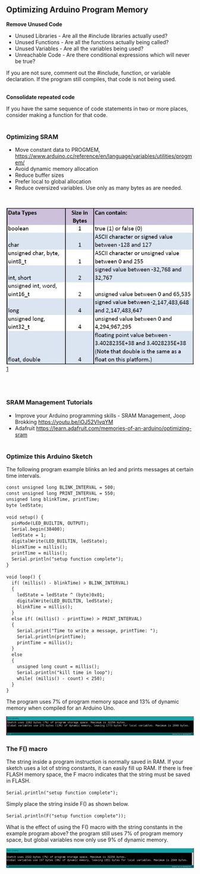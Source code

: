 ## Optimizing Arduino Program Memory

**Remove Unused Code**
- Unused Libraries - Are all the #include libraries actually used?
- Unused Functions - Are all the functions actually being called?
- Unused Variables - Are all the variables being used?
- Unreachable Code - Are there conditional expressions which will never be true?

If you are not sure, comment out the #include, function, or variable declaration. If the program still compiles, that code is not being used. <br> <br>

**Consolidate repeated code**

If you have the same sequence of code statements in two or more places, consider making a function for that code.<br>
<br>

### Optimizing SRAM

- Move constant data to PROGMEM, https://www.arduino.cc/reference/en/language/variables/utilities/progmem/
- Avoid dynamic memory allocation
- Reduce buffer sizes 
- Prefer local to global allocation
- Reduce oversized variables. Use only as many bytes as are needed.

<br>

![Arduino Data Types](./images/learn_arduino_DataTypes.jpg "Arduino Data Types") [1](https://cdn-learn.adafruit.com/assets/assets/000/031/818/medium800/learn_arduino_DataTypes.jpg?1460932589)

<br><br>

### SRAM Management Tutorials

- Improve your Arduino programming skills - SRAM Management, Joop Brokking  https://youtu.be/iOJ52VIvqYM 
- Adafruit   https://learn.adafruit.com/memories-of-an-arduino/optimizing-sram
<br><br>

### Optimize this Arduino Sketch

<p>The following program example blinks an led and prints messages at certain time intervals.

```
const unsigned long BLINK_INTERVAL = 500;
const unsigned long PRINT_INTERVAL = 550;
unsigned long blinkTime, printTime;
byte ledState;

void setup() {
  pinMode(LED_BUILTIN, OUTPUT);
  Serial.begin(38400);
  ledState = 1;
  digitalWrite(LED_BUILTIN, ledState);
  blinkTime = millis();
  printTime = millis();
  Serial.println("setup function complete");
}

void loop() {
  if( (millis() - blinkTime) > BLINK_INTERVAL)
  {
    ledState = ledState ^ (byte)0x01;
    digitalWrite(LED_BUILTIN, ledState);
    blinkTime = millis();
  }
  else if( (millis() - printTime) > PRINT_INTERVAL)
  {
    Serial.print("Time to write a message, printTime: ");
    Serial.println(printTime);
    printTime = millis();
  }
  else
  {
    unsigned long count = millis();
    Serial.println("kill time in loop");
    while( (millis() - count) < 250); 
  }
}
```

<p>The program uses 7% of program memory space and 13% of dynamic memory when compiled for an Arduino Uno.</p>


![Non-optimized Memory](./images/memoryex1.png "Non-optimized Memory")
<br>

### The F() macro

The string inside a program instruction is normally saved in RAM. If your sketch uses a lot of string constants, it can easily fill up RAM. If there is free FLASH memory space, the F macro indicates that the string must be saved in FLASH.

`Serial.println("setup function complete");`

Simply place the string inside F() as shown below.

`Serial.println(F("setup function complete"));`

<p>What is the effect of using the F() macro with the string constants in the example program above? the program still uses 7% of program memory space, but global variables now only use 9% of dynamic memory.</p>

![F macro effect](./images/fmacroex2.png "F macro effect")
<br>

